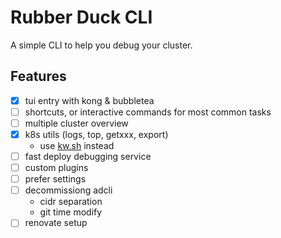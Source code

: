 # Rubber Duck CLI

A simple CLI to help you debug your cluster.

## Features

- [x] tui entry with kong & bubbletea
- [ ] shortcuts, or interactive commands for most common tasks
- [ ] multiple cluster overview
- [x] k8s utils (logs, top, getxxx, export)
  - use [kw.sh](../kw/README.md) instead
- [ ] fast deploy debugging service
- [ ] custom plugins
- [ ] prefer settings
- [ ] decommissiong adcli
  - cidr separation
  - git time modify
- [ ] renovate setup
